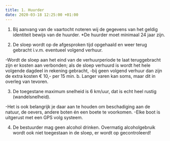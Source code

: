 ```yaml
---
title: 1. Huurder
date: 2020-03-18 12:25:00 +01:00
---
```


1) Bij aanvang van de vaartocht noteren wij de gegevens van het geldig identiteit bewijs van de huurder. *De huurder moet minimaal 24 jaar zijn.

2) De sloep wordt op de afgesproken tijd opgehaald en weer terug gebracht i.v.m. eventueel volgend verhuur. 

-Wordt de sloep aan het eind van de verhuurperiode te laat teruggebracht zijn er kosten aan verbonden;
als de sloep verhuurd is wordt het hele volgende dagdeel in rekening gebracht,
-bij geen volgend verhuur dan zijn de extra kosten € 10,- per 15 min.
 b. Langer varen kan soms, maar dit in overleg van tevoren.

3) De toegestane maximum snelheid is 6 km/uur, dat is echt heel rustig (wandelsnelheid).

-Het is ook belangrijk je daar aan te houden om beschadiging aan de natuur, de oevers, andere boten én een boete te voorkomen.
-Elke boot is uitgerust met een GPS volg systeem.

4) De bestuurder mag geen alcohol drinken. Overmatig alcoholgebruik wordt ook niet toegestaan in de sloep, er wordt op gecontroleerd!
